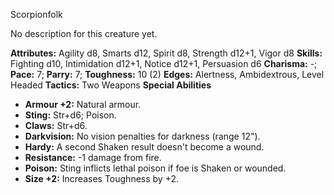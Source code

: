 Scorpionfolk

No description for this creature yet.

**Attributes:** Agility d8, Smarts d12, Spirit d8, Strength d12+1, Vigor
d8
**Skills:** Fighting d10, Intimidation d12+1, Notice d12+1, Persuasion
d6
**Charisma:** -; **Pace:** 7; **Parry:** 7; **Toughness:** 10 (2)
**Edges:** Alertness, Ambidextrous, Level Headed
**Tactics:** Two Weapons
**Special Abilities**
- **Armour +2:** Natural armour.
- **Sting:** Str+d6; Poison.
- **Claws:** Str+d6.
- **Darkvision:** No vision penalties for darkness (range 12").
- **Hardy:** A second Shaken result doesn't become a wound.
- **Resistance:** -1 damage from fire.
- **Poison:** Sting inflicts lethal poison if foe is Shaken or wounded.
- **Size +2:** Increases Toughness by +2.

